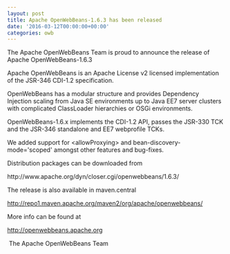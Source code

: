```yaml
---
layout: post
title: Apache OpenWebBeans-1.6.3 has been released
date: '2016-03-12T00:00:00+00:00'
categories: owb
---
```

<p>
The Apache OpenWebBeans Team is proud to announce the release of Apache OpenWebBeans-1.6.3

</p> 
  <p>Apache OpenWebBeans is an Apache License v2 licensed implementation of the JSR-346 CDI-1.2 specification.
</p> 
  <p>
OpenWebBeans has a modular structure and provides Dependency Injection scaling from Java SE environments up to Java EE7 server clusters with complicated ClassLoader hierarchies or OSGi environments.

OpenWebBeans-1.6.x implements the CDI-1.2 API, passes the JSR-330 TCK and the JSR-346 standalone and EE7 webprofile TCKs.


</p> 
  <p>We added support for &lt;allowProxying&gt; and bean-discovery-mode='scoped' amongst other features and bug-fixes. <br /></p> 
  <p>Distribution packages can be downloaded from

</p> 
  <p>http://www.apache.org/dyn/closer.cgi/openwebbeans/1.6.3/

</p> 
  <p>The release is also available in maven.central

http://repo1.maven.apache.org/maven2/org/apache/openwebbeans/
</p> 
  <p>
More info can be found at

http://openwebbeans.apache.org

</p> 
  <p>&nbsp;The Apache OpenWebBeans Team
</p>
